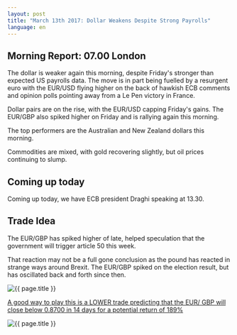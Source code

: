 ```yaml
---
layout: post
title: "March 13th 2017: Dollar Weakens Despite Strong Payrolls"
language: en
---
```

## Morning Report: 07.00 London

The dollar is weaker again this morning, despite Friday's stronger than expected US payrolls data. The move is in part being fuelled by a resurgent euro with the EUR/USD flying higher on the back of hawkish ECB comments and opinion polls pointing away from a Le Pen victory in France.

Dollar pairs are on the rise, with the EUR/USD capping Friday's gains. The EUR/GBP also spiked higher on Friday and is rallying again this morning. 

The top performers are the Australian and New Zealand dollars this morning. 

Commodities are mixed, with gold recovering slightly, but oil prices continuing to slump.

## Coming up today

Coming up today, we have ECB president Draghi speaking at 13.30. 

## Trade Idea

The EUR/GBP has spiked higher of late, helped speculation that the government will trigger article 50 this week. 

That reaction may not be a full gone conclusion as the pound has reacted in strange ways around Brexit. The EUR/GBP spiked on the election result, but has oscillated back and forth since then.

<img class="post-image" src="{{ site.url }}/images/2017-03-13_06-36-50.jpg" alt="{{ page.title }}" title="{{ page.title }}">

<a href="%LINK%%?currency=GBP&market=forex&underlying=frxEURGBP&formname=higherlower&duration_amount=14&duration_units=d&amount=10&amount_type=payout&expiry_type=duration&barrier=0.87000" target="_blank">A good way to play this is a LOWER trade predicting that the EUR/ GBP will close below 0.8700 in 14 days for a potential return of 189%</a>

<img class="post-image" src="{{ site.url }}/images/2017-03-13_06-41-49.jpg" alt="{{ page.title }}" title="{{ page.title }}">